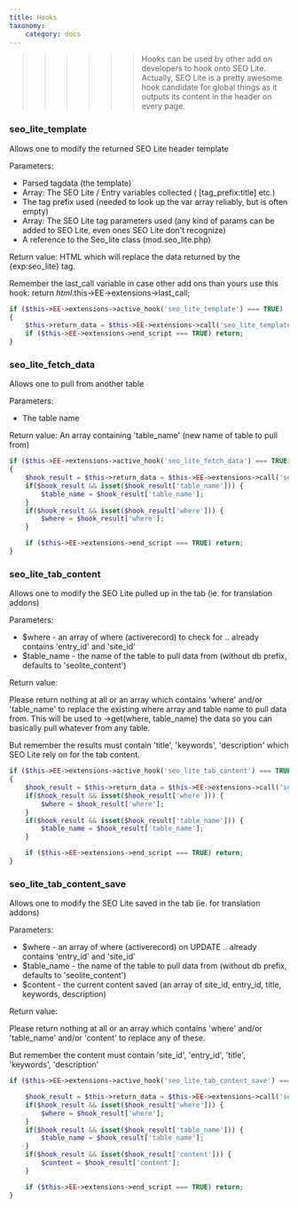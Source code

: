 ```yaml
---
title: Hooks
taxonomy:
    category: docs
---
```


>>>>>> Hooks can be used by other add on developers to hook onto SEO Lite. Actually, SEO Lite is a pretty awesome hook candidate for global things as it outputs its content in the header on every page.



### seo_lite_template

Allows one to modify the returned SEO Lite header template

Parameters:

- Parsed tagdata (the template)
- Array: The SEO Lite / Entry variables collected ( [tag_prefix:title] etc.)
- The tag prefix used (needed to look up the var array reliably, but is often empty)
- Array: The SEO Lite tag parameters used (any kind of params can be added to SEO Lite, even ones SEO Lite don't recognize)
- A reference to the Seo_lite class (mod.seo_lite.php)

Return value: HTML which will replace the data returned by the {exp:seo_lite} tag.

Remember the last_call variable in case other add ons than yours use this hook: return $html.$this->EE->extensions->last_call;

```php
if ($this->EE->extensions->active_hook('seo_lite_template') === TRUE)
{
    $this->return_data = $this->EE->extensions->call('seo_lite_template', $this->return_data, $vars, $this->tag_prefix, $this->EE->TMPL->tagparams, $this);
    if ($this->EE->extensions->end_script === TRUE) return;
}
```

### seo_lite_fetch_data

Allows one to pull from another table

Parameters:

- The table name

Return value: An array containing 'table_name' (new name of table to pull from)

```php
if ($this->EE->extensions->active_hook('seo_lite_fetch_data') === TRUE)
{
    $hook_result = $this->return_data = $this->EE->extensions->call('seo_lite_fetch_data', $where, $table_name);
    if($hook_result && isset($hook_result['table_name'])) {
        $table_name = $hook_result['table_name'];
    }
    if($hook_result && isset($hook_result['where'])) {
        $where = $hook_result['where'];
    }

    if ($this->EE->extensions->end_script === TRUE) return;
}
```

### seo_lite_tab_content

Allows one to modify the SEO Lite pulled up in the tab (ie. for translation addons)

Parameters:

- $where - an array of where (activerecord) to check for .. already contains 'entry_id' and 'site_id'
- $table_name - the name of the table to pull data from (without db prefix, defaults to 'seolite_content')

Return value:

Please return nothing at all or an array which contains 'where' and/or 'table_name' to replace the existing
where array and table name to pull data from. This will be used to ->get(where, table_name) the data so
you can basically pull whatever from any table.

But remember the results must contain 'title', 'keywords', 'description' which SEO Lite rely on for the tab content.

```php
if ($this->EE->extensions->active_hook('seo_lite_tab_content') === TRUE)
{
    $hook_result = $this->return_data = $this->EE->extensions->call('seo_lite_tab_content', $where, $table_name);
    if($hook_result && isset($hook_result['where'])) {
        $where = $hook_result['where'];
    }
    if($hook_result && isset($hook_result['table_name'])) {
        $table_name = $hook_result['table_name'];
    }

    if ($this->EE->extensions->end_script === TRUE) return;
}
```

### seo_lite_tab_content_save

Allows one to modify the SEO Lite saved in the tab (ie. for translation addons)

Parameters:

- $where - an array of where (activerecord) on UPDATE .. already contains 'entry_id' and 'site_id'
- $table_name - the name of the table to pull data from (without db prefix, defaults to 'seolite_content')
- $content - the current content saved (an array of site_id, entry_id, title, keywords, description)
 
Return value:

Please return nothing at all or an array which contains 'where' and/or 'table_name' and/or 'content' to
replace any of these.

But remember the content must contain 'site_id', 'entry_id', 'title', 'keywords', 'description'

```php
if ($this->EE->extensions->active_hook('seo_lite_tab_content_save') === TRUE) {

    $hook_result = $this->return_data = $this->EE->extensions->call('seo_lite_tab_content_save', $where, $table_name, $content);
    if($hook_result && isset($hook_result['where'])) {
        $where = $hook_result['where'];
    }
    if($hook_result && isset($hook_result['table_name'])) {
        $table_name = $hook_result['table_name'];
    }
    if($hook_result && isset($hook_result['content'])) {
        $content = $hook_result['content'];
    }

    if ($this->EE->extensions->end_script === TRUE) return;
}
```
